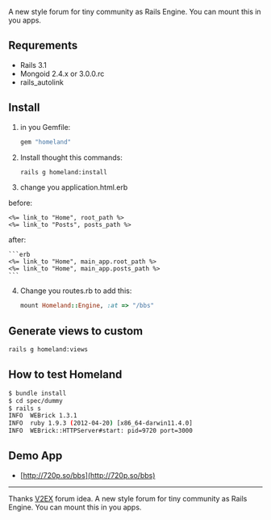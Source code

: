 A new style forum for tiny community as Rails Engine. You can mount this in you apps.

## Requrements

  * Rails 3.1
  * Mongoid 2.4.x or 3.0.0.rc
  * rails_autolink

## Install

1. in you Gemfile:

    ```ruby
    gem "homeland"
    ```

2. Install thought this commands:

   ```bash
   rails g homeland:install
   ```

3. change you application.html.erb

  before:

   ```erb
   <%= link_to "Home", root_path %>
   <%= link_to "Posts", posts_path %>
   ```

  after:

    ```erb
    <%= link_to "Home", main_app.root_path %>
    <%= link_to "Home", main_app.posts_path %>
    ```


4. Change you routes.rb to add this:

    ```ruby
    mount Homeland::Engine, :at => "/bbs"
    ```

## Generate views to custom

```bash
rails g homeland:views
```

## How to test Homeland

```bash
$ bundle install
$ cd spec/dummy
$ rails s
INFO  WEBrick 1.3.1
INFO  ruby 1.9.3 (2012-04-20) [x86_64-darwin11.4.0]
INFO  WEBrick::HTTPServer#start: pid=9720 port=3000
```

## Demo App

* [http://720p.so/bbs](http://720p.so/bbs)

----

Thanks [V2EX](http://www.v2ex.com/?r=huacnlee) forum idea.
A new style forum for tiny community as Rails Engine. You can mount this in you apps.